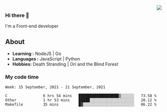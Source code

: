 <img align='right' src="https://github-readme-stats.vercel.app/api?username=strugglebak&show_icons=true">

### Hi there 👋

I'm a Front-end developer

## About

-  **Learning :** NodeJS | Go
-  **Languages :** JavaScript | Python
-  **Hobbies:** Death Stranding | Ori and the Blind Forest

### My code time

<!--START_SECTION:waka-->
```text
Week: 15 September, 2021 - 21 September, 2021

C                6 hrs 54 mins   ██████████████████▒░░░░░░   73.58 % 
Other            1 hr 53 mins    █████░░░░░░░░░░░░░░░░░░░░   20.12 % 
Makefile         35 mins         █▓░░░░░░░░░░░░░░░░░░░░░░░   06.22 % 
```
<!--END_SECTION:waka-->
